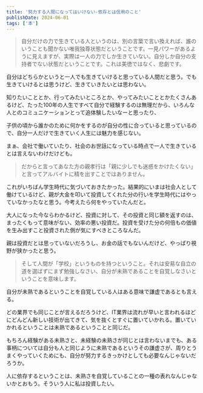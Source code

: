 ```yaml
---
title: '努力する人間になってはいけない-依存とは信用のこと'
publishDate: 2024-06-01
tags: ['本']
---
```


> 自分だけの力で生きている人というのは、別の言葉で言い換えれば、誰のいうことも聞かない唯我独尊状態だということです。一見パワーがあるように見えますが、実際は一人の力でしか生きていない。自分しか自分の支持者でない状態だということです。これは美徳ではなく、悲劇です。

自分はどちらかというと一人でも生きていけると思っている人間だと思う。でも生きていけるとは思うけど、生きていきたいとは思わない。

知りたいこととか、行ってみたいところとか、やってみたいこととかたくさんあるけど、たった100年の人生ですべて自分で経験するのは無理だから、いろんな人とのコミュニケーションとって追体験したいなーと思ったり、

子供の頃から誰かのために何かをするのが自分の性に合っていると思っているので、自分一人だけで生きていく人生には魅力を感じない。

まぁ、会社で働いていたり、社会のお世話になっている時点で一人で生きているとは言えないわけだけども。

> だからと言ってあなた方の親孝行は「親に少しでも迷惑をかけたくない」と言ってアルバイトに精を出すことではありません。

これがいちばん学生時代に気づいておきたかった。結果的にいまは社会人として働けているけど、親が大金を叩いて投資してくれた分の行いを学生時代にはやっていなかったなと思う。今考えたら何をやっていたんだと。

大人になった今ならわかるけど、投資に対して、その投資と同じ額を返すのは、まったくもって意味がない、効率の悪い投資だ。投資を受けた分の何倍もの価値を生み出すこと投資された側が気にすべきところなんだ。

親は投資だとは思っていないだろうし、お金の話でもないんだけど、やっぱり視野が狭かったと思う。

> そして人間が「学校」というものを持つということ。それは安易な自立の道を選ばずにまず勉強しなさい、自分が未熟であることを自覚しなさいということを意味します。

自分が未熟であるということを自覚している人はある意味で謙虚であるとも言える。

どの業界でも同じことが言えるだろうけど、IT業界は流れが早いと言われるほどにどんどん新しい技術が出てきて、気を抜くとすぐに置いていかれる。置いていかれるということは未熟であるということと同じだ。

もちろん経験がある未熟さと、未経験の未熟さが同じとは言わないまでも、ある事柄については自分も人と同じように未熟であるというその謙虚さが、周りとうまくやっていくためにも、自分が努力するきっかけとしても必要なんじゃないだろうか。

人に依存するということは、未熟さを自覚していることの一種の表れなんじゃないかとおもう。そういう人に私は投資したい。
